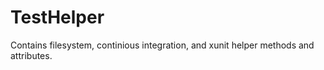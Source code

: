 # TestHelper

Contains filesystem, continious integration, and xunit helper methods and attributes.
